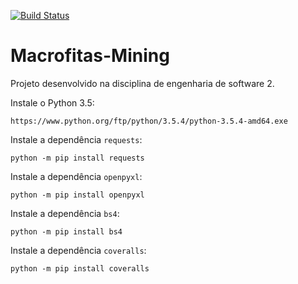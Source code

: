[![Build Status](https://travis-ci.org/DanielVenturini/Macrofitas-Mining.svg?branch=Release3)](https://travis-ci.org/DanielVenturini/Macrofitas-Mining)

# Macrofitas-Mining
Projeto desenvolvido na disciplina de engenharia de software 2.

Instale o Python 3.5:

```https://www.python.org/ftp/python/3.5.4/python-3.5.4-amd64.exe```

Instale a dependência ```requests```:

```python -m pip install requests```

Instale a dependência ```openpyxl```:

```python -m pip install openpyxl```

Instale a dependência ```bs4```:

```python -m pip install bs4```

Instale a dependência ```coveralls```:

```python -m pip install coveralls```

